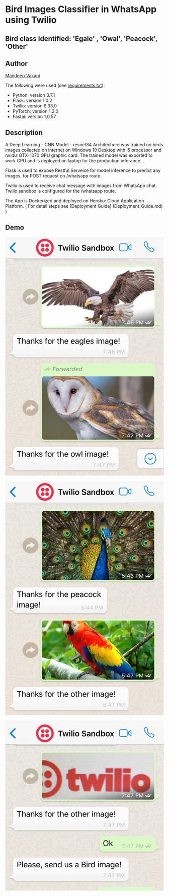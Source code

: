 # Bird Images Classifier in WhatsApp using Twilio
## Bird class Identified:  'Egale' , 'Owal', 'Peacock', 'Other'

## Author	

[Mandeep Vakani](https://www.linkedin.com/in/mandeepvakani/)

The following were used (see [requirements.txt](requirements.txt)):    

- Python:  version 3.7.1
- Flask:  version 1.0.2
- Twilio: version 6.33.0
- PyTorch:  version  1.2.0
- Fastai:  version 1.0.57

## Description

A Deep Learning - CNN Model - resnet34 Architechure was trained on birds images collected on internet on Windows 10 Desktop with i5 processor and nvidia GTX-1070 GPU graphic card.
The trained model was exported to work CPU and is deployed on laptop for the production inferance.

Flask is used to expose Restful Serveice for model inference to predict any images, for POST request on /whatsapp route.

Twilio is used to receive chat message with images from WhatsApp chat. Twilio sandbox is configured for the /whatsapp route.

The App is Dockerized and deployed on Heroku: Cloud Application Platform. ( For detail steps see [Deployment Guide] (Deployment_Guide.md) )

## Demo

![Screen1](assets/IMG_E1962.JPG)

![Screen2](assets/IMG_E1966.JPG)

![Screen3](assets/IMG_E1963.JPG)
